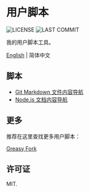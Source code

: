 # 用户脚本

![LICENSE](https://badgen.net/github/license/wang1212/user-script)
![LAST COMMIT](https://badgen.net/github/last-commit/wang1212/user-script/main)

我的用户脚本工具。

[English](./README.md) | 简体中文

## 脚本

- [Git Markdown 文件内容导航](./git-markdown-content-navigation)
- [Node.js 文档内容导航](./nodejs-docs-navigation)

## 更多

推荐在这里查找更多用户脚本：

[Greasy Fork](https://greasyfork.org/)

## 许可证

MIT.
